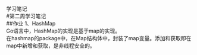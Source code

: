 学习笔记  
#第二周学习笔记  
##作业
1、HashMap  
Go语言中，HashMap的实现是基于map的实现。  
在hashmap的package中，在Map结构体中，封装了map变量。添加和获取即在map中新增和获取，是非线程安全的。  
